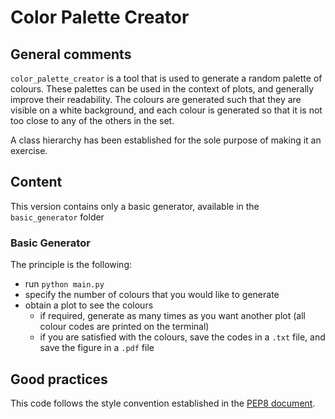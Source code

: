 # Color Palette Creator

## General comments

`color_palette_creator` is a tool that is used to generate a random palette of colours. 
These palettes can be used in the context of plots, and generally improve their readability.
The colours are generated such that they are visible on a white background, 
and each colour is generated so that it is not too close to any of the others in the set.

A class hierarchy has been established for the sole purpose of making it an exercise. 

## Content

This version contains only a basic generator, available in the `basic_generator` folder

### Basic Generator

The principle is the following: 
* run `python main.py`
* specify the number of colours that you would like to generate
* obtain a plot to see the colours
	* if required, generate as many times as you want another plot (all colour codes are printed on the terminal)
	* if you are satisfied with the colours, save the codes in a `.txt` file, and save the figure in a `.pdf` file

## Good practices

This code follows the style convention established in the [PEP8 document](https://peps.python.org/pep-0008/).
